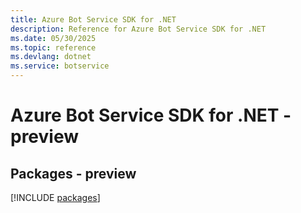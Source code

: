```yaml
---
title: Azure Bot Service SDK for .NET
description: Reference for Azure Bot Service SDK for .NET
ms.date: 05/30/2025
ms.topic: reference
ms.devlang: dotnet
ms.service: botservice
---
```

# Azure Bot Service SDK for .NET - preview
## Packages - preview
[!INCLUDE [packages](bot-service-index.md)]